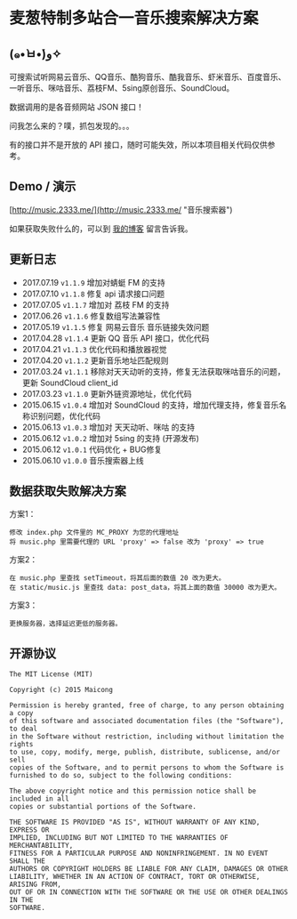 # 麦葱特制多站合一音乐搜索解决方案

## (๑•̀ㅂ•́)و✧

可搜索试听网易云音乐、QQ音乐、酷狗音乐、酷我音乐、虾米音乐、百度音乐、一听音乐、咪咕音乐、荔枝FM、5sing原创音乐、SoundCloud。

数据调用的是各音频网站 JSON 接口！

问我怎么来的？噗，抓包发现的。。。

有的接口并不是开放的 API 接口，随时可能失效，所以本项目相关代码仅供参考。

## Demo / 演示

[http://music.2333.me/](http://music.2333.me/ "音乐搜索器")

如果获取失败什么的，可以到 [我的博客](https://maicong.me/msg) 留言告诉我。

## 更新日志
-   2017.07.19 `v1.1.9` 增加对蜻蜓 FM 的支持
-   2017.07.10 `v1.1.8` 修复 api 请求接口问题
-   2017.07.05 `v1.1.7` 增加对 荔枝 FM 的支持
-   2017.06.26 `v1.1.6` 修复数组写法兼容性
-   2017.05.19 `v1.1.5` 修复 网易云音乐 音乐链接失效问题
-   2017.04.28 `v1.1.4` 更新 QQ 音乐 API 接口，优化代码
-   2017.04.21 `v1.1.3` 优化代码和播放器视觉
-   2017.04.20 `v1.1.2` 更新音乐地址匹配规则
-   2017.03.24 `v1.1.1` 移除对天天动听的支持，修复无法获取咪咕音乐的问题，更新 SoundCloud client_id
-   2017.03.23 `v1.1.0` 更新外链资源地址，优化代码
-   2015.06.15 `v1.0.4` 增加对 SoundCloud 的支持，增加代理支持，修复音乐名称识别问题，优化代码
-   2015.06.13 `v1.0.3` 增加对 天天动听、咪咕 的支持
-   2015.06.12 `v1.0.2` 增加对 5sing 的支持 (开源发布)
-   2015.06.12 `v1.0.1` 代码优化 + BUG修复
-   2015.06.10 `v1.0.0` 音乐搜索器上线

## 数据获取失败解决方案

方案1：
```
修改 index.php 文件里的 MC_PROXY 为您的代理地址
将 music.php 里需要代理的 URL 'proxy' => false 改为 'proxy' => true
```
方案2：
```
在 music.php 里查找 setTimeout，将其后面的数值 20 改为更大。
在 static/music.js 里查找 data: post_data，将其上面的数值 30000 改为更大。
```
方案3：
```
更换服务器，选择延迟更低的服务器。
```

## 开源协议

```
The MIT License (MIT)

Copyright (c) 2015 Maicong

Permission is hereby granted, free of charge, to any person obtaining a copy
of this software and associated documentation files (the "Software"), to deal
in the Software without restriction, including without limitation the rights
to use, copy, modify, merge, publish, distribute, sublicense, and/or sell
copies of the Software, and to permit persons to whom the Software is
furnished to do so, subject to the following conditions:

The above copyright notice and this permission notice shall be included in all
copies or substantial portions of the Software.

THE SOFTWARE IS PROVIDED "AS IS", WITHOUT WARRANTY OF ANY KIND, EXPRESS OR
IMPLIED, INCLUDING BUT NOT LIMITED TO THE WARRANTIES OF MERCHANTABILITY,
FITNESS FOR A PARTICULAR PURPOSE AND NONINFRINGEMENT. IN NO EVENT SHALL THE
AUTHORS OR COPYRIGHT HOLDERS BE LIABLE FOR ANY CLAIM, DAMAGES OR OTHER
LIABILITY, WHETHER IN AN ACTION OF CONTRACT, TORT OR OTHERWISE, ARISING FROM,
OUT OF OR IN CONNECTION WITH THE SOFTWARE OR THE USE OR OTHER DEALINGS IN THE
SOFTWARE.
```
